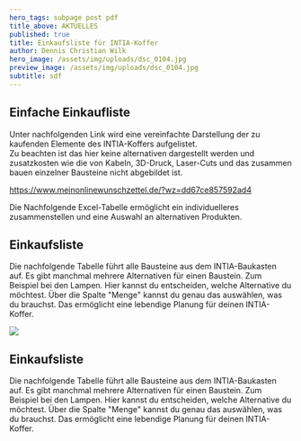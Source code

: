 ```yaml
---
hero_tags: subpage post pdf
title_above: AKTUELLES
published: true
title: Einkaufsliste für INTIA-Koffer
author: Dennis Christian Wilk
hero_image: /assets/img/uploads/dsc_0104.jpg
preview_image: /assets/img/uploads/dsc_0104.jpg
subtitle: sdf
---
```

<!--StartFragment-->

## Einfache Einkaufliste

Unter nachfolgenden Link wird eine vereinfachte Darstellung der zu kaufenden Elemente des INTIA-Koffers aufgelistet.\
Zu beachten ist das hier keine alternativen dargestellt werden und zusatzkosten wie die von Kabeln, 3D-Druck, Laser-Cuts und das zusammen bauen einzelner Bausteine nicht abgebildet ist.

<https://www.meinonlinewunschzettel.de/?wz=dd67ce857592ad4>

Die Nachfolgende Excel-Tabelle ermöglicht ein individuelleres zusammenstellen und eine Auswahl an alternativen Produkten.

## Einkaufsliste

Die nachfolgende Tabelle führt alle Bausteine aus dem INTIA-Baukasten auf. Es gibt manchmal mehrere Alternativen für einen Baustein. Zum Beispiel bei den Lampen. Hier kannst du entscheiden, welche Alternative du möchtest. Über die Spalte "Menge" kannst du genau das auswählen, was du brauchst. Das ermöglicht eine lebendige Planung für deinen INTIA-Koffer.

![](https://wiki.th-koeln.de/download/resources/com.atlassian.confluence.extra.officeconnector%3Aviewxls/images/excel-editor-placeholder.png)

## Einkaufsliste

Die nachfolgende Tabelle führt alle Bausteine aus dem INTIA-Baukasten auf. Es gibt manchmal mehrere Alternativen für einen Baustein. Zum Beispiel bei den Lampen. Hier kannst du entscheiden, welche Alternative du möchtest. Über die Spalte "Menge" kannst du genau das auswählen, was du brauchst. Das ermöglicht eine lebendige Planung für deinen INTIA-Koffer.

<!--EndFragment-->